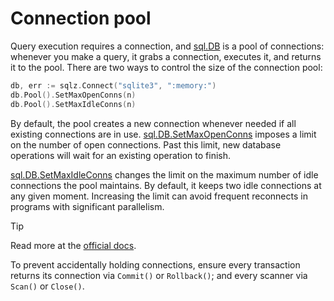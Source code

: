 # Connection pool

Query execution requires a connection, and [sql.DB](https://pkg.go.dev/database/sql#DB) is a pool of connections: whenever you make a query, it grabs a connection, executes it, and returns it to the pool.
There are two ways to control the size of the connection pool:

```go
db, err := sqlz.Connect("sqlite3", ":memory:")
db.Pool().SetMaxOpenConns(n)
db.Pool().SetMaxIdleConns(n)
```

By default, the pool creates a new connection whenever needed if all existing connections are in use.
[sql.DB.SetMaxOpenConns](https://pkg.go.dev/database/sql#DB.SetMaxOpenConns) imposes a limit on the number of open connections. Past this limit, new database operations will wait for an existing operation to finish.

[sql.DB.SetMaxIdleConns](https://pkg.go.dev/database/sql#DB.SetMaxIdleConns) changes the limit on the maximum number of idle connections the pool maintains.
By default, it keeps two idle connections at any given moment. Increasing the limit can avoid frequent reconnects in programs with significant parallelism.

> [!TIP]
> Read more at the [official docs](https://go.dev/doc/database/manage-connections).

To prevent accidentally holding connections, ensure every transaction returns its connection via `Commit()` or `Rollback()`;
and every scanner via `Scan()` or `Close()`.
